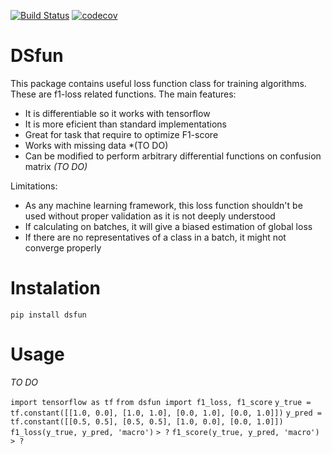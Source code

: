 [![Build Status](https://travis-ci.com/DawidDabkowski/dsfun.svg?branch=master)](https://travis-ci.com/DawidDabkowski/dsfun) [![codecov](https://codecov.io/gh/DawidDabkowski/dsfun/branch/master/graph/badge.svg)](https://codecov.io/gh/DawidDabkowski/dsfun)


# DSfun

This package contains useful loss function class for training algorithms. These are f1-loss related functions. The main features:
- It is differentiable so it works with tensorflow
- It is more eficient than standard implementations
- Great for task that require to optimize F1-score
- Works with missing data *(TO DO)
- Can be modified to perform arbitrary differential functions on confusion matrix *(TO DO)*

Limitations:
- As any machine learning framework, this loss function shouldn't be used without proper validation as it is not deeply understood
- If calculating on batches, it will give a biased estimation of global loss
- If there are no representatives of a class in a batch, it might not converge properly

# Instalation

`pip install dsfun`

# Usage

*TO DO*

`import tensorflow as tf`
`from dsfun import f1_loss, f1_score`
`y_true = tf.constant([[1.0, 0.0], [1.0, 1.0], [0.0, 1.0], [0.0, 1.0]])`
`y_pred = tf.constant([[0.5, 0.5], [0.5, 0.5], [1.0, 0.0], [0.0, 1.0]])`
`f1_loss(y_true, y_pred, 'macro')`
`> ?`
`f1_score(y_true, y_pred, 'macro')`
`> ?`